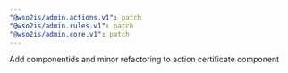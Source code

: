 ```yaml
---
"@wso2is/admin.actions.v1": patch
"@wso2is/admin.rules.v1": patch
"@wso2is/admin.core.v1": patch
---
```


Add componentids and minor refactoring to action certificate component

